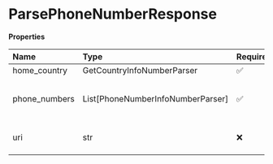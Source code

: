 # ParsePhoneNumberResponse

**Properties**

| Name          | Type                              | Required | Description                      |
| :------------ | :-------------------------------- | :------- | :------------------------------- |
| home_country  | GetCountryInfoNumberParser        | ✅       |                                  |
| phone_numbers | List[PhoneNumberInfoNumberParser] | ✅       | Parsed phone numbers information |
| uri           | str                               | ❌       | Canonical URI of a resource      |

<!-- This file was generated by liblab | https://liblab.com/ -->
